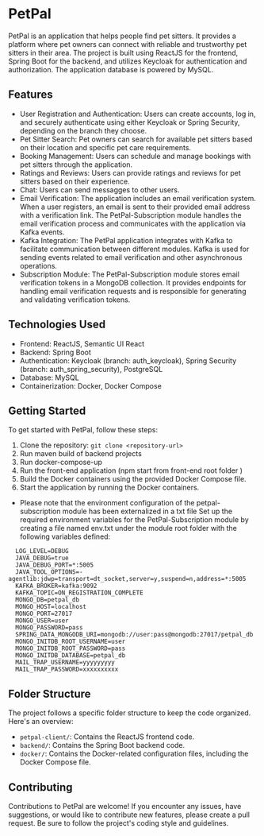 # PetPal

PetPal is an application that helps people find pet sitters. It provides a platform where pet owners can connect with reliable and trustworthy pet sitters in their area. The project is built using ReactJS for the frontend, Spring Boot for the backend, and utilizes Keycloak for authentication and authorization. The application database is powered by MySQL.

## Features

- User Registration and Authentication: Users can create accounts, log in, and securely authenticate using either Keycloak or Spring Security, depending on the branch they choose.
- Pet Sitter Search: Pet owners can search for available pet sitters based on their location and specific pet care requirements.
- Booking Management: Users can schedule and manage bookings with pet sitters through the application.
- Ratings and Reviews: Users can provide ratings and reviews for pet sitters based on their experience.
- Chat: Users can send messagges to other users.
- Email Verification: The application includes an email verification system. When a user registers, an email is sent to their provided email address with a verification link. The PetPal-Subscription module handles the email verification process and communicates with the application via Kafka events.
- Kafka Integration: The PetPal application integrates with Kafka to facilitate communication between different modules. Kafka is used for sending events related to email verification and other asynchronous operations.
- Subscription Module: The PetPal-Subscription module stores email verification tokens in a MongoDB collection. It provides endpoints for handling email verification requests and is responsible for generating and validating verification tokens.
## Technologies Used

- Frontend: ReactJS, Semantic UI React
- Backend: Spring Boot
- Authentication: Keycloak (branch: auth_keycloak), Spring Security (branch: auth_spring_security), PostgreSQL
- Database: MySQL
- Containerization: Docker, Docker Compose

## Getting Started

To get started with PetPal, follow these steps:

1. Clone the repository: `git clone <repository-url>`
2. Run maven build of backend projects
3. Run docker-compose-up
4. Run the front-end application (npm start from front-end root folder )
5. Build the Docker containers using the provided Docker Compose file.
6. Start the application by running the Docker containers.

* Please note that the environment configuration of the petpal-subscription module has been externalized in a txt file
    Set up the required environment variables for the PetPal-Subscription module by creating a file named env.txt under the module root folder with the following variables defined:
  

````
  LOG_LEVEL=DEBUG
  JAVA_DEBUG=true
  JAVA_DEBUG_PORT=*:5005
  JAVA_TOOL_OPTIONS=-agentlib:jdwp=transport=dt_socket,server=y,suspend=n,address=*:5005
  KAFKA_BROKER=kafka:9092
  KAFKA_TOPIC=ON_REGISTRATION_COMPLETE
  MONGO_DB=petpal_db
  MONGO_HOST=localhost
  MONGO_PORT=27017
  MONGO_USER=user
  MONGO_PASSWORD=pass
  SPRING_DATA_MONGODB_URI=mongodb://user:pass@mongodb:27017/petpal_db
  MONGO_INITDB_ROOT_USERNAME=user
  MONGO_INITDB_ROOT_PASSWORD=pass
  MONGO_INITDB_DATABASE=petpal_db
  MAIL_TRAP_USERNAME=yyyyyyyyy
  MAIL_TRAP_PASSWORD=xxxxxxxxxx
````

## Folder Structure

The project follows a specific folder structure to keep the code organized. Here's an overview:

- `petpal-client/`: Contains the ReactJS frontend code.
- `backend/`: Contains the Spring Boot backend code.
- `docker/`: Contains the Docker-related configuration files, including the Docker Compose file.

## Contributing

Contributions to PetPal are welcome! If you encounter any issues, have suggestions, or would like to contribute new features, please create a pull request. Be sure to follow the project's coding style and guidelines.


